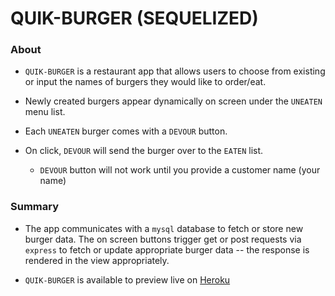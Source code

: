 
# QUIK-BURGER (SEQUELIZED)

### About

* `QUIK-BURGER` is a restaurant app that allows users to choose from existing or input the names of burgers they would like to order/eat.

* Newly created burgers appear dynamically on screen under the `UNEATEN` menu list.

* Each `UNEATEN` burger comes with a `DEVOUR` button.

* On click, `DEVOUR` will send the burger over to the `EATEN` list.
    * `DEVOUR` button will not work until you provide a customer name (your name)

### Summary

* The app communicates with a `mysql` database to fetch or store new burger data. The on screen buttons trigger get or post requests via `express` to fetch or update appropriate burger data -- the response is rendered in the view appropriately.

* `QUIK-BURGER` is available to preview live on [Heroku](https://quiet-refuge-58626.herokuapp.com/) 


